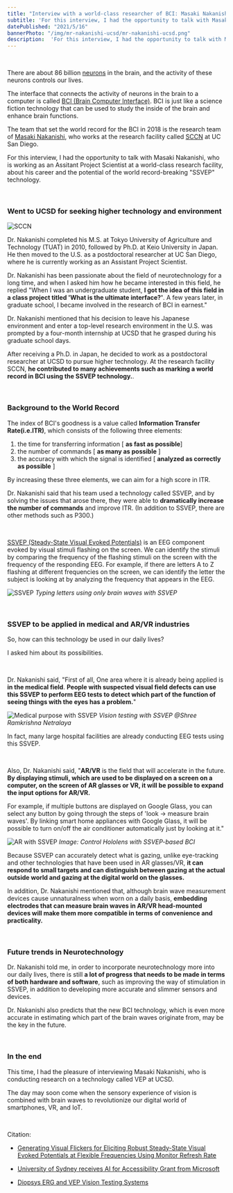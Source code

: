 ```yaml
---
title: "Interview with a world-class researcher of BCI: Masaki Nakanishi"
subtitle: 'For this interview, I had the opportunity to talk with Masaki Nakanishi, an Assistant Project Scientist at SCCN, a research facility at UC San Diego that conducts world-class research, about his career and the potential of the world record-breaking "SSVEP" technology.'
datePublished: "2021/5/16"
bannerPhoto: "/img/mr-nakanishi-ucsd/mr-nakanishi-ucsd.png"
description:  'For this interview, I had the opportunity to talk with Masaki Nakanishi, an Assistant Project Scientist at SCCN, a research facility at UC San Diego that conducts world-class research, about his career and the potential of the world record-breaking "SSVEP" technology.'
---
```


&nbsp;

There are about 86 billion [neurons](https://en.wikipedia.org/wiki/Neuron) in the brain, and the activity of these neurons controls our lives.

The interface that connects the activity of neurons in the brain to a computer is called [BCI (Brain Computer Interface)](https://en.wikipedia.org/wiki/Brain%E2%80%93computer_interface). BCI is just like a science fiction technology that can be used to study the inside of the brain and enhance brain functions.

The team that set the world record for the BCI in 2018 is the research team of [Masaki Nakanishi]([https://sccn.ucsd.edu/~masaki/]), who works at the research facility called [SCCN](https://sccn.ucsd.edu/) at UC San Diego.

For this interview, I had the opportunity to talk with Masaki Nakanishi, who is working as an Assitant Project Scientist at a world-class research facility, about his career and the potential of the world record-breaking "SSVEP" technology.

&nbsp;

### Went to UCSD for seeking higher technology and environment

![SCCN](https://sccn.ucsd.edu/images/sccn.jpg)

Dr. Nakanishi completed his M.S. at Tokyo University of Agriculture and Technology (TUAT) in 2010, followed by Ph.D. at Keio University in Japan. He then moved to the U.S. as a postdoctoral researcher at UC San Diego, where he is currently working as an Assistant Project Scientist.

Dr. Nakanishi has been passionate about the field of neurotechnology for a long time, and when I asked him how he became interested in this field, he replied
"When I was an undergraduate student, **I got the idea of this field in a class project titled 'What is the ultimate interface?'**. A few years later, in graduate school, I became involved in the research of BCI in earnest."

Dr. Nakanishi mentioned that his decision to leave his Japanese environment and enter a top-level research environment in the U.S. was prompted by a four-month internship at UCSD that he grasped during his graduate school days.

After receiving a Ph.D. in Japan, he decided to work as a postdoctoral researcher at UCSD to pursue higher technology.
At the research facility SCCN, **he contributed to many achievements such as marking a world record in BCI using the SSVEP technology.**.

&nbsp;

### Background to the World Record

The index of BCI's goodness is a value called **Information Transfer Rate(i.e.ITR)**, which consists of the following three elements:

1. the time for transferring information [ **as fast as possible**]
2. the number of commands [ **as many as possible** ]
3. the accuracy with which the signal is identified [ **analyzed as correctly as possible** ]

By increasing these three elements, we can aim for a high score in ITR.

Dr. Nakanishi said that his team used a technology called SSVEP, and by solving the issues that arose there, they were able to **dramatically increase the number of commands** and improve ITR.
(In addition to SSVEP, there are other methods such as P300.)

&nbsp;

[SSVEP (Steady-State Visual Evoked Potentials)](https://en.wikipedia.org/wiki/Steady_state_visually_evoked_potential) is an EEG component evoked by visual stimuli flashing on the screen. We can identify the stimuli by comparing the frequency of the flashing stimuli on the screen with the frequency of the responding EEG. For example, if there are letters A to Z flashing at different frequencies on the screen, we can identify the letter the subject is looking at by analyzing the frequency that appears in the EEG.

![SSVEP](https://sccn.ucsd.edu/~masaki/img/bci.gif)
_Typing letters using only brain waves with SSVEP_


&nbsp;

### SSVEP to be applied in medical and AR/VR industries

So, how can this technology be used in our daily lives?

I asked him about its possibilities.

&nbsp;

Dr. Nakanishi said, "First of all, One area where it is already being applied is **in the medical field**.
**People with suspected visual field defects can use this SSVEP to perform EEG tests to detect which part of the function of seeing things with the eyes has a problem.**"

![Medical purpose with SSVEP](https://diopsys.com/wp-content/uploads/2017/08/VEP-Patient-Taking-Test.jpg)
*Vision testing with SSVEP @Shree Ramkrishna Netralaya*

In fact, many large hospital facilities are already conducting EEG tests using this SSVEP.

&nbsp;

Also, Dr. Nakanishi said, "**AR/VR** is the field that will accelerate in the future.
**By displaying stimuli, which are used to be displayed on a screen on a computer, on the screen of AR glasses or VR, it will be possible to expand the input options for AR/VR.**

For example, if multiple buttons are displayed on Google Glass, you can select any button by going through the steps of 'look → measure brain waves'. By linking smart home appliances with Google Glass, it will be possible to turn on/off the air conditioner automatically just by looking at it."


![AR with SSVEP](https://neurotechjp.com/img/mr-nakanishi-ucsd/hololens-bci.png)
_Image: Control Hololens with SSVEP-based BCI_

Because SSVEP can accurately detect what is gazing, unlike eye-tracking and other technologies that have been used in AR glasses/VR, **it can respond to small targets and can distinguish between gazing at the actual outside world and gazing at the digital world on the glasses.**


In addition, Dr. Nakanishi mentioned that, although brain wave measurement devices cause unnaturalness when worn on a daily basis, **embedding electrodes that can measure brain waves in AR/VR head-mounted devices will make them more compatible in terms of convenience and practicality.**

&nbsp;

### Future trends in Neurotechnology

Dr. Nakanishi told me, in order to incorporate neurotechnology more into our daily lives, there is still **a lot of progress that needs to be made in terms of both hardware and software**, such as improving the way of stimulation in SSVEP, in addition to developing more accurate and slimmer sensors and devices.

Dr. Nakanishi also predicts that the new BCI technology, which is even more accurate in estimating which part of the brain waves originate from, may be the key in the future.

&nbsp;

### In the end

This time, I had the pleasure of interviewing Masaki Nakanishi, who is conducting research on a technology called VEP at UCSD.

The day may soon come when the sensory experience of vision is combined with brain waves to revolutionize our digital world of smartphones, VR, and IoT.

&nbsp;

Citation:

- [Generating Visual Flickers for Eliciting Robust Steady-State Visual Evoked Potentials at Flexible Frequencies Using Monitor Refresh Rate](https://journals.plos.org/plosone/article?id=10.1371/journal.pone.0099235)

- [University of Sydney receives AI for Accessibility Grant from Microsoft](https://news.microsoft.com/en-au/features/university-of-sydney-receives-ai-for-accessibility-grant-from-microsoft/)

- [Diopsys ERG and VEP Vision Testing Systems](https://www.shreeramkrishnanetralaya.com/diopsys-erg-or-vep.html)
